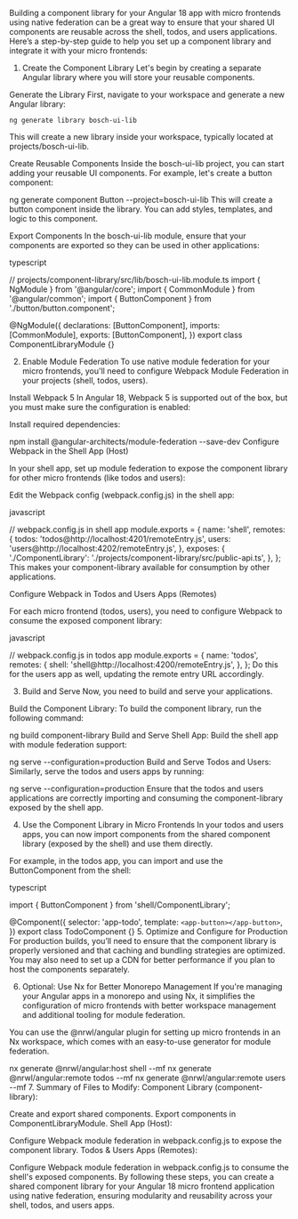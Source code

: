 Building a component library for your Angular 18 app with micro frontends using native federation 
can be a great way to ensure that your shared UI components are reusable across the shell, 
todos, and users applications. 
Here’s a step-by-step guide to help you set up a component library and integrate it with your micro frontends:

1. Create the Component Library
Let's begin by creating a separate Angular library where you will store your reusable components.

Generate the Library First, navigate to your workspace and generate a new Angular library:

```
ng generate library bosch-ui-lib
```

This will create a new library inside your workspace, typically located at projects/bosch-ui-lib.

Create Reusable Components Inside the bosch-ui-lib project, you can start adding your reusable UI components. For example, let's create a button component:


ng generate component Button --project=bosch-ui-lib
This will create a button component inside the library. You can add styles, templates, and logic to this component.

Export Components In the bosch-ui-lib module, ensure that your components are exported so they can be used in other applications:

typescript

// projects/component-library/src/lib/bosch-ui-lib.module.ts
import { NgModule } from '@angular/core';
import { CommonModule } from '@angular/common';
import { ButtonComponent } from './button/button.component';

@NgModule({
  declarations: [ButtonComponent],
  imports: [CommonModule],
  exports: [ButtonComponent],
})
export class ComponentLibraryModule {}

2. Enable Module Federation
To use native module federation for your micro frontends, you'll need to configure Webpack Module Federation in your projects (shell, todos, users).

Install Webpack 5 In Angular 18, Webpack 5 is supported out of the box, but you must make sure the configuration is enabled:

Install required dependencies:



npm install @angular-architects/module-federation --save-dev
Configure Webpack in the Shell App (Host)

In your shell app, set up module federation to expose the component library for other micro frontends (like todos and users):

Edit the Webpack config (webpack.config.js) in the shell app:

javascript

// webpack.config.js in shell app
module.exports = {
  name: 'shell',
  remotes: {
    todos: 'todos@http://localhost:4201/remoteEntry.js',
    users: 'users@http://localhost:4202/remoteEntry.js',
  },
  exposes: {
    './ComponentLibrary': './projects/component-library/src/public-api.ts',
  },
};
This makes your component-library available for consumption by other applications.

Configure Webpack in Todos and Users Apps (Remotes)

For each micro frontend (todos, users), you need to configure Webpack to consume the exposed component library:

javascript

// webpack.config.js in todos app
module.exports = {
  name: 'todos',
  remotes: {
    shell: 'shell@http://localhost:4200/remoteEntry.js',
  },
};
Do this for the users app as well, updating the remote entry URL accordingly.

3. Build and Serve
Now, you need to build and serve your applications.

Build the Component Library: To build the component library, run the following command:



ng build component-library
Build and Serve Shell App: Build the shell app with module federation support:



ng serve --configuration=production
Build and Serve Todos and Users: Similarly, serve the todos and users apps by running:



ng serve --configuration=production
Ensure that the todos and users applications are correctly importing and consuming the component-library exposed by the shell app.

4. Use the Component Library in Micro Frontends
In your todos and users apps, you can now import components from the shared component library (exposed by the shell) and use them directly.

For example, in the todos app, you can import and use the ButtonComponent from the shell:

typescript

import { ButtonComponent } from 'shell/ComponentLibrary';

@Component({
  selector: 'app-todo',
  template: `
    <app-button></app-button>
  `,
})
export class TodoComponent {}
5. Optimize and Configure for Production
For production builds, you’ll need to ensure that the component library is properly versioned and that caching and bundling strategies are optimized. You may also need to set up a CDN for better performance if you plan to host the components separately.

6. Optional: Use Nx for Better Monorepo Management
If you're managing your Angular apps in a monorepo and using Nx, it simplifies the configuration of micro frontends with better workspace management and additional tooling for module federation.

You can use the @nrwl/angular plugin for setting up micro frontends in an Nx workspace, which comes with an easy-to-use generator for module federation.



nx generate @nrwl/angular:host shell --mf
nx generate @nrwl/angular:remote todos --mf
nx generate @nrwl/angular:remote users --mf
7. Summary of Files to Modify:
Component Library (component-library):

Create and export shared components.
Export components in ComponentLibraryModule.
Shell App (Host):

Configure Webpack module federation in webpack.config.js to expose the component library.
Todos & Users Apps (Remotes):

Configure Webpack module federation in webpack.config.js to consume the shell's exposed components.
By following these steps, you can create a shared component library for your Angular 18 micro frontend application using native federation, ensuring modularity and reusability across your shell, todos, and users apps.